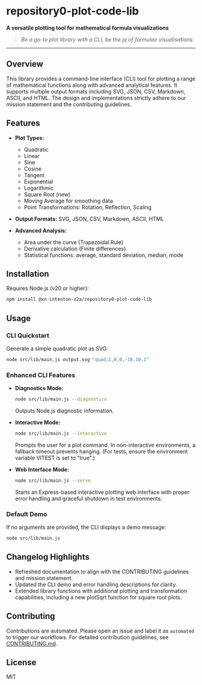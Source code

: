 # repository0-plot-code-lib

**A versatile plotting tool for mathematical formula visualizations**

> _Be a go-to plot library with a CLI, be the jq of formulae visualisations._

---

## Overview

This library provides a command-line interface (CLI) tool for plotting a range of mathematical functions along with advanced analytical features. It supports multiple output formats including SVG, JSON, CSV, Markdown, ASCII, and HTML. The design and implementations strictly adhere to our mission statement and the contributing guidelines.

## Features

- **Plot Types:**
  - Quadratic
  - Linear
  - Sine
  - Cosine
  - Tangent
  - Exponential
  - Logarithmic
  - Square Root (new)
  - Moving Average for smoothing data
  - Point Transformations: Rotation, Reflection, Scaling

- **Output Formats:** SVG, JSON, CSV, Markdown, ASCII, HTML

- **Advanced Analysis:**
  - Area under the curve (Trapezoidal Rule)
  - Derivative calculation (Finite differences)
  - Statistical functions: average, standard deviation, median, mode

## Installation

Requires Node.js (v20 or higher):

```bash
npm install @xn-intenton-z2a/repository0-plot-code-lib
```

## Usage

### CLI Quickstart

Generate a simple quadratic plot as SVG:

```bash
node src/lib/main.js output.svg "quad:1,0,0,-10,10,1"
```

### Enhanced CLI Features

- **Diagnostics Mode:**

  ```bash
  node src/lib/main.js --diagnostics
  ```
  Outputs Node.js diagnostic information.

- **Interactive Mode:**

  ```bash
  node src/lib/main.js --interactive
  ```
  Prompts the user for a plot command. In non-interactive environments, a fallback timeout prevents hanging. (For tests, ensure the environment variable VITEST is set to "true".)

- **Web Interface Mode:**

  ```bash
  node src/lib/main.js --serve
  ```
  Starts an Express-based interactive plotting web interface with proper error handling and graceful shutdown in test environments.

### Default Demo

If no arguments are provided, the CLI displays a demo message:

```bash
node src/lib/main.js
```

## Changelog Highlights

- Refreshed documentation to align with the CONTRIBUTING guidelines and mission statement.
- Updated the CLI demo and error handling descriptions for clarity.
- Extended library functions with additional plotting and transformation capabilities, including a new plotSqrt function for square root plots.

## Contributing

Contributions are automated. Please open an issue and label it as `automated` to trigger our workflows. For detailed contribution guidelines, see [CONTRIBUTING.md](CONTRIBUTING.md).

## License

MIT

